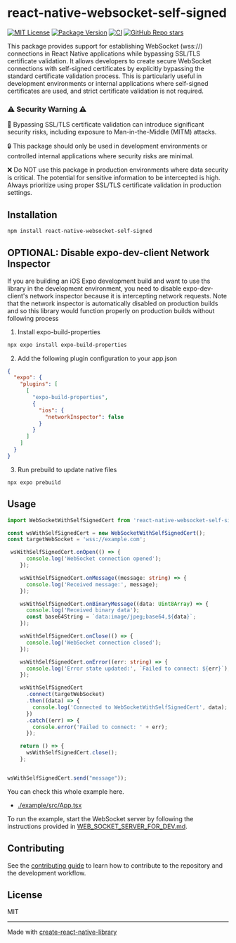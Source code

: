 # react-native-websocket-self-signed

[![MIT License](https://img.shields.io/github/license/yuyak97/react-native-websocket-self-signed)](LICENSE)
[![Package Version](https://img.shields.io/npm/v/react-native-websocket-self-signed)](https://www.npmjs.com/package/react-native-websocket-self-signed)
[![CI](https://github.com/yuyak97/react-native-websocket-self-signed/actions/workflows/ci.yml/badge.svg?branch=main)](https://github.com/yuyak97/react-native-websocket-self-signed/actions/workflows/ci.yml)
[![GitHub Repo stars](https://img.shields.io/github/stars/yuyak97/react-native-websocket-self-signed?style=social)](https://github.com/yuyak97/react-native-websocket-self-signed)

This package provides support for establishing WebSocket (wss://) connections in React Native applications while bypassing SSL/TLS certificate validation. It allows developers to create secure WebSocket connections with self-signed certificates by explicitly bypassing the standard certificate validation process. This is particularly useful in development environments or internal applications where self-signed certificates are used, and strict certificate validation is not required.

### ⚠️ Security Warning ⚠️

🚨 Bypassing SSL/TLS certificate validation can introduce significant security risks, including exposure to Man-in-the-Middle (MITM) attacks.

🔒 This package should only be used in development environments or controlled internal applications where security risks are minimal.

❌ Do NOT use this package in production environments where data security is critical. The potential for sensitive information to be intercepted is high. Always prioritize using proper SSL/TLS certificate validation in production settings.

## Installation

```sh
npm install react-native-websocket-self-signed
```

## OPTIONAL: Disable expo-dev-client Network Inspector

If you are building an iOS Expo development build and want to use ths library in the development environment, you need to disable expo-dev-client's network inspector because it is intercepting network requests. Note that the network inspector is automatically disabled on production builds and so this library would function properly on production builds without following process

1. Install expo-build-properties

```sh
npx expo install expo-build-properties
```

2. Add the following plugin configuration to your app.json

```json
{
  "expo": {
    "plugins": [
      [
        "expo-build-properties",
        {
          "ios": {
            "networkInspector": false
          }
        }
      ]
    ]
  }
}
```

3. Run prebuild to update native files

```
npx expo prebuild
```

## Usage

```ts
import WebSocketWithSelfSignedCert from 'react-native-websocket-self-signed';

const wsWithSelfSignedCert = new WebSocketWithSelfSignedCert();
const targetWebSocket = 'wss://example.com';

 wsWithSelfSignedCert.onOpen(() => {
      console.log('WebSocket connection opened');
    });

    wsWithSelfSignedCert.onMessage((message: string) => {
      console.log('Received message:', message);
    });

    wsWithSelfSignedCert.onBinaryMessage((data: Uint8Array) => {
      console.log('Received binary data');
      const base64String = `data:image/jpeg;base64,${data}`;
    });

    wsWithSelfSignedCert.onClose(() => {
      console.log('WebSocket connection closed');
    });

    wsWithSelfSignedCert.onError((err: string) => {
      console.log('Error state updated:', `Failed to connect: ${err}`);
    });

    wsWithSelfSignedCert
      .connect(targetWebSocket)
      .then((data) => {
        console.log('Connected to WebSocketWithSelfSignedCert', data);
      })
      .catch((err) => {
        console.error('Failed to connect: ' + err);
      });

    return () => {
      wsWithSelfSignedCert.close();
    };


wsWithSelfSignedCert.send("message"));
```

You can check this whole example here.

- [./example/src/App.tsx](./example/src/App.tsx)

To run the example, start the WebSocket server by following the instructions provided in [WEB_SOCKET_SERVER_FOR_DEV.md](./docs/WEB_SOCKET_SERVER_FOR_DEV.md).

## Contributing

See the [contributing guide](CONTRIBUTING.md) to learn how to contribute to the repository and the development workflow.

## License

MIT

---

Made with [create-react-native-library](https://github.com/callstack/react-native-builder-bob)
